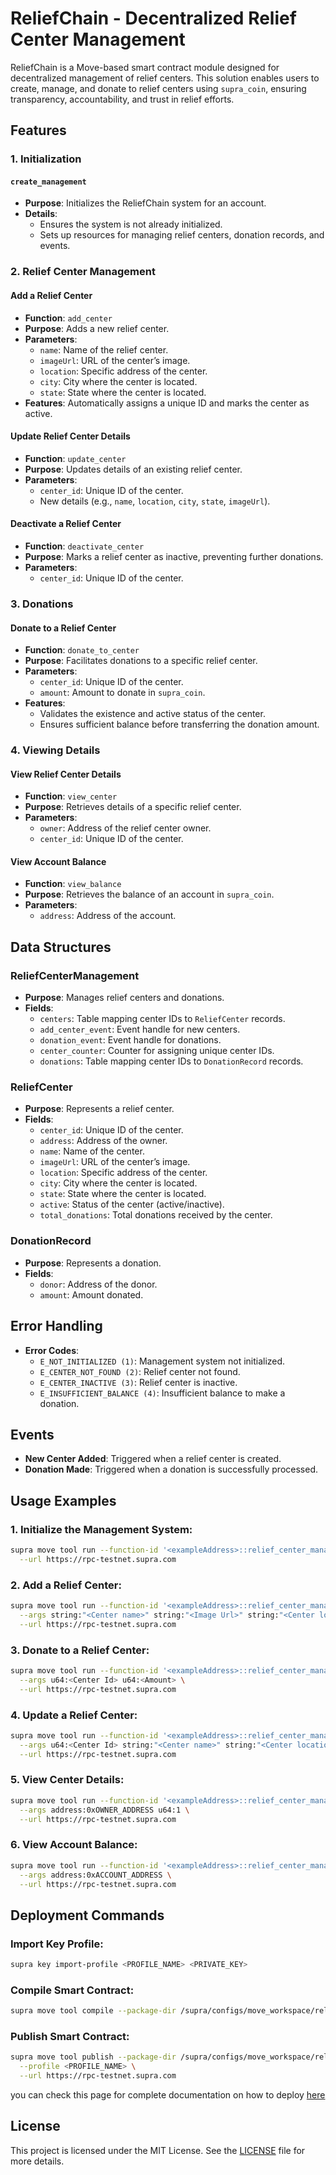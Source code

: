 # ReliefChain - Decentralized Relief Center Management

ReliefChain is a Move-based smart contract module designed for decentralized management of relief centers. This solution enables users to create, manage, and donate to relief centers using `supra_coin`, ensuring transparency, accountability, and trust in relief efforts.

## Features

### 1. **Initialization**

#### `create_management`

- **Purpose**: Initializes the ReliefChain system for an account.
- **Details**:
  - Ensures the system is not already initialized.
  - Sets up resources for managing relief centers, donation records, and events.

### 2. **Relief Center Management**

#### Add a Relief Center

- **Function**: `add_center`
- **Purpose**: Adds a new relief center.
- **Parameters**:
  - `name`: Name of the relief center.
  - `imageUrl`: URL of the center’s image.
  - `location`: Specific address of the center.
  - `city`: City where the center is located.
  - `state`: State where the center is located.
- **Features**: Automatically assigns a unique ID and marks the center as active.

#### Update Relief Center Details

- **Function**: `update_center`
- **Purpose**: Updates details of an existing relief center.
- **Parameters**:
  - `center_id`: Unique ID of the center.
  - New details (e.g., `name`, `location`, `city`, `state`, `imageUrl`).

#### Deactivate a Relief Center

- **Function**: `deactivate_center`
- **Purpose**: Marks a relief center as inactive, preventing further donations.
- **Parameters**:
  - `center_id`: Unique ID of the center.

### 3. **Donations**

#### Donate to a Relief Center

- **Function**: `donate_to_center`
- **Purpose**: Facilitates donations to a specific relief center.
- **Parameters**:
  - `center_id`: Unique ID of the center.
  - `amount`: Amount to donate in `supra_coin`.
- **Features**:
  - Validates the existence and active status of the center.
  - Ensures sufficient balance before transferring the donation amount.

### 4. **Viewing Details**

#### View Relief Center Details

- **Function**: `view_center`
- **Purpose**: Retrieves details of a specific relief center.
- **Parameters**:
  - `owner`: Address of the relief center owner.
  - `center_id`: Unique ID of the center.

#### View Account Balance

- **Function**: `view_balance`
- **Purpose**: Retrieves the balance of an account in `supra_coin`.
- **Parameters**:
  - `address`: Address of the account.

## Data Structures

### ReliefCenterManagement

- **Purpose**: Manages relief centers and donations.
- **Fields**:
  - `centers`: Table mapping center IDs to `ReliefCenter` records.
  - `add_center_event`: Event handle for new centers.
  - `donation_event`: Event handle for donations.
  - `center_counter`: Counter for assigning unique center IDs.
  - `donations`: Table mapping center IDs to `DonationRecord` records.

### ReliefCenter

- **Purpose**: Represents a relief center.
- **Fields**:
  - `center_id`: Unique ID of the center.
  - `address`: Address of the owner.
  - `name`: Name of the center.
  - `imageUrl`: URL of the center’s image.
  - `location`: Specific address of the center.
  - `city`: City where the center is located.
  - `state`: State where the center is located.
  - `active`: Status of the center (active/inactive).
  - `total_donations`: Total donations received by the center.

### DonationRecord

- **Purpose**: Represents a donation.
- **Fields**:
  - `donor`: Address of the donor.
  - `amount`: Amount donated.

## Error Handling

- **Error Codes**:
  - `E_NOT_INITIALIZED (1)`: Management system not initialized.
  - `E_CENTER_NOT_FOUND (2)`: Relief center not found.
  - `E_CENTER_INACTIVE (3)`: Relief center is inactive.
  - `E_INSUFFICIENT_BALANCE (4)`: Insufficient balance to make a donation.

## Events

- **New Center Added**: Triggered when a relief center is created.
- **Donation Made**: Triggered when a donation is successfully processed.

## Usage Examples

### 1. Initialize the Management System:

```bash
supra move tool run --function-id '<exampleAddress>::relief_center_management::create_management' \
  --url https://rpc-testnet.supra.com
```

### 2. Add a Relief Center:

```bash
supra move tool run --function-id '<exampleAddress>::relief_center_management::add_center' \
  --args string:"<Center name>" string:"<Image Url>" string:"<Center location>" string:"<Center city>" string:"<Center state>" \
  --url https://rpc-testnet.supra.com
```

### 3. Donate to a Relief Center:

```bash
supra move tool run --function-id '<exampleAddress>::relief_center_management::donate_to_center' \
  --args u64:<Center Id> u64:<Amount> \
  --url https://rpc-testnet.supra.com
```

### 4. Update a Relief Center:

```bash
supra move tool run --function-id '<exampleAddress>::relief_center_management::update_center' \
  --args u64:<Center Id> string:"<Center name>" string:"<Center location>" string:"<Center City>" string:"<Center state>" string:"<ImgUrl>" \
  --url https://rpc-testnet.supra.com
```

### 5. View Center Details:

```bash
supra move tool run --function-id '<exampleAddress>::relief_center_management::view_center' \
  --args address:0xOWNER_ADDRESS u64:1 \
  --url https://rpc-testnet.supra.com
```

### 6. View Account Balance:

```bash
supra move tool run --function-id '<exampleAddress>::relief_center_management::view_balance' \
  --args address:0xACCOUNT_ADDRESS \
  --url https://rpc-testnet.supra.com
```

## Deployment Commands

### Import Key Profile:

```bash
supra key import-profile <PROFILE_NAME> <PRIVATE_KEY>
```

### Compile Smart Contract:

```bash
supra move tool compile --package-dir /supra/configs/move_workspace/relief_chain
```

### Publish Smart Contract:

```bash
supra move tool publish --package-dir /supra/configs/move_workspace/relief_chain \
  --profile <PROFILE_NAME> \
  --url https://rpc-testnet.supra.com
```

you can check this page for complete documentation on how to deploy [here](https://docs.supra.com/move/getting-started)

## License

This project is licensed under the MIT License. See the [LICENSE](LICENSE) file for more details.
